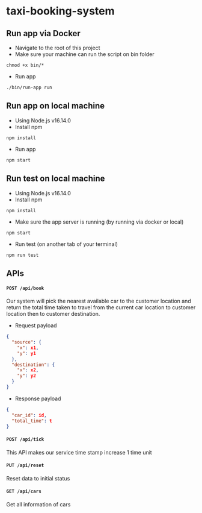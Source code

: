 # taxi-booking-system

## Run app via Docker
- Navigate to the root of this project
- Make sure your machine can run the script on bin folder
```
chmod +x bin/*
```
- Run app
```
./bin/run-app run
```

## Run app on local machine
- Using Node.js v16.14.0
- Install npm
```
npm install
```
- Run app
```
npm start
```

## Run test on local machine
- Using Node.js v16.14.0
- Install npm
```
npm install
```
- Make sure the app server is running (by running via docker or local)
```
npm start
```
- Run test (on another tab of your terminal)
```
npm run test
```

## APIs

#### `POST /api/book`

Our system will pick the nearest available car to the customer location and return the total time taken to travel from the current car location to customer location then to customer destination.

- Request payload

```json
{
  "source": {
    "x": x1,
    "y": y1
  },
  "destination": {
    "x": x2,
    "y": y2
  }
}
```

- Response payload

```json
{
  "car_id": id,
  "total_time": t
}
```

#### `POST /api/tick`

This API makes our service time stamp increase 1 time unit

#### `PUT /api/reset`

Reset data to initial status

#### `GET /api/cars`

Get all information of cars
